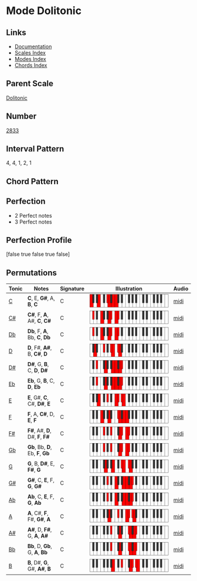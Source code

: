 # Mode Dolitonic

## Links

- [Documentation](index.md)
- [Scales Index](Scales.md)
- [Modes Index](Modes.md)
- [Chords Index](Chords.md)

## Parent Scale

[Dolitonic](ScaleDolitonic.md)

## Number

[2833](https://ianring.com/musictheory/scales/2833)

## Interval Pattern

4, 4, 1, 2, 1

## Chord Pattern



## Perfection

- 2 Perfect notes
- 3 Perfect notes

## Perfection Profile

[false true false true false]

## Permutations

| Tonic | Notes | Signature | Illustration | Audio |
|-------|-------|-----------|--------------|-------|
| [C](ModeCNaturalDolitonic.md) | **C**, E, **G#**, A, **B**, **C** | C | ![CNaturalDolitonic](ModeCNaturalDolitonic.png) | [midi](https://github.com/edipermadi/music/blob/main/docs/ModeCNaturalDolitonic.mid?raw=true) |
| [C#](ModeCSharpDolitonic.md) | **C#**, F, **A**, A#, **C**, **C#** | C | ![CSharpDolitonic](ModeCSharpDolitonic.png) | [midi](https://github.com/edipermadi/music/blob/main/docs/ModeCSharpDolitonic.mid?raw=true) |
| [Db](ModeDFlatDolitonic.md) | **Db**, F, **A**, Bb, **C**, **Db** | C | ![DFlatDolitonic](ModeDFlatDolitonic.png) | [midi](https://github.com/edipermadi/music/blob/main/docs/ModeDFlatDolitonic.mid?raw=true) |
| [D](ModeDNaturalDolitonic.md) | **D**, F#, **A#**, B, **C#**, **D** | C | ![DNaturalDolitonic](ModeDNaturalDolitonic.png) | [midi](https://github.com/edipermadi/music/blob/main/docs/ModeDNaturalDolitonic.mid?raw=true) |
| [D#](ModeDSharpDolitonic.md) | **D#**, G, **B**, C, **D**, **D#** | C | ![DSharpDolitonic](ModeDSharpDolitonic.png) | [midi](https://github.com/edipermadi/music/blob/main/docs/ModeDSharpDolitonic.mid?raw=true) |
| [Eb](ModeEFlatDolitonic.md) | **Eb**, G, **B**, C, **D**, **Eb** | C | ![EFlatDolitonic](ModeEFlatDolitonic.png) | [midi](https://github.com/edipermadi/music/blob/main/docs/ModeEFlatDolitonic.mid?raw=true) |
| [E](ModeENaturalDolitonic.md) | **E**, G#, **C**, C#, **D#**, **E** | C | ![ENaturalDolitonic](ModeENaturalDolitonic.png) | [midi](https://github.com/edipermadi/music/blob/main/docs/ModeENaturalDolitonic.mid?raw=true) |
| [F](ModeFNaturalDolitonic.md) | **F**, A, **C#**, D, **E**, **F** | C | ![FNaturalDolitonic](ModeFNaturalDolitonic.png) | [midi](https://github.com/edipermadi/music/blob/main/docs/ModeFNaturalDolitonic.mid?raw=true) |
| [F#](ModeFSharpDolitonic.md) | **F#**, A#, **D**, D#, **F**, **F#** | C | ![FSharpDolitonic](ModeFSharpDolitonic.png) | [midi](https://github.com/edipermadi/music/blob/main/docs/ModeFSharpDolitonic.mid?raw=true) |
| [Gb](ModeGFlatDolitonic.md) | **Gb**, Bb, **D**, Eb, **F**, **Gb** | C | ![GFlatDolitonic](ModeGFlatDolitonic.png) | [midi](https://github.com/edipermadi/music/blob/main/docs/ModeGFlatDolitonic.mid?raw=true) |
| [G](ModeGNaturalDolitonic.md) | **G**, B, **D#**, E, **F#**, **G** | C | ![GNaturalDolitonic](ModeGNaturalDolitonic.png) | [midi](https://github.com/edipermadi/music/blob/main/docs/ModeGNaturalDolitonic.mid?raw=true) |
| [G#](ModeGSharpDolitonic.md) | **G#**, C, **E**, F, **G**, **G#** | C | ![GSharpDolitonic](ModeGSharpDolitonic.png) | [midi](https://github.com/edipermadi/music/blob/main/docs/ModeGSharpDolitonic.mid?raw=true) |
| [Ab](ModeAFlatDolitonic.md) | **Ab**, C, **E**, F, **G**, **Ab** | C | ![AFlatDolitonic](ModeAFlatDolitonic.png) | [midi](https://github.com/edipermadi/music/blob/main/docs/ModeAFlatDolitonic.mid?raw=true) |
| [A](ModeANaturalDolitonic.md) | **A**, C#, **F**, F#, **G#**, **A** | C | ![ANaturalDolitonic](ModeANaturalDolitonic.png) | [midi](https://github.com/edipermadi/music/blob/main/docs/ModeANaturalDolitonic.mid?raw=true) |
| [A#](ModeASharpDolitonic.md) | **A#**, D, **F#**, G, **A**, **A#** | C | ![ASharpDolitonic](ModeASharpDolitonic.png) | [midi](https://github.com/edipermadi/music/blob/main/docs/ModeASharpDolitonic.mid?raw=true) |
| [Bb](ModeBFlatDolitonic.md) | **Bb**, D, **Gb**, G, **A**, **Bb** | C | ![BFlatDolitonic](ModeBFlatDolitonic.png) | [midi](https://github.com/edipermadi/music/blob/main/docs/ModeBFlatDolitonic.mid?raw=true) |
| [B](ModeBNaturalDolitonic.md) | **B**, D#, **G**, G#, **A#**, **B** | C | ![BNaturalDolitonic](ModeBNaturalDolitonic.png) | [midi](https://github.com/edipermadi/music/blob/main/docs/ModeBNaturalDolitonic.mid?raw=true) |
